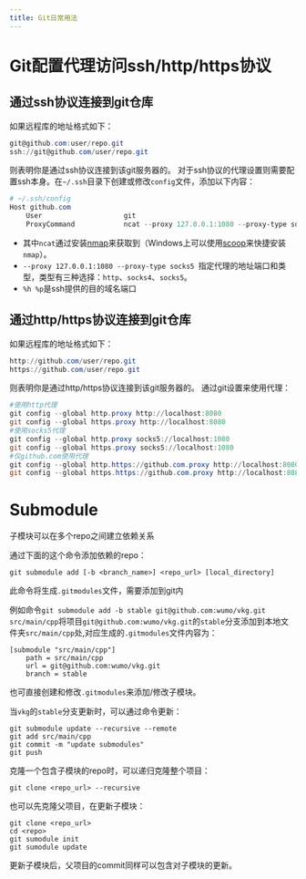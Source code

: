 ```yaml
---
title: Git日常用法
---
```


# Git配置代理访问ssh/http/https协议

## 通过ssh协议连接到git仓库

如果远程库的地址格式如下：
```powershell
git@github.com:user/repo.git
ssh://git@github.com/user/repo.git
```
则表明你是通过ssh协议连接到该git服务器的。
对于ssh协议的代理设置则需要配置ssh本身。在`~/.ssh`目录下创建或修改`config`文件，添加以下内容：
```powershell
# ~/.ssh/config
Host github.com
    User                    git
    ProxyCommand            ncat --proxy 127.0.0.1:1080 --proxy-type socks5 %h %p
```

- 其中`ncat`通过安装[nmap](https://nmap.org/download.html)来获取到（Windows上可以使用[scoop](https://scoop.sh/)来快捷安装`nmap`）。
- `--proxy 127.0.0.1:1080 --proxy-type socks5 `指定代理的地址端口和类型，类型有三种选择：`http`、`socks4`、`socks5`。
- `%h %p`是ssh提供的目的域名端口

 ## 通过http/https协议连接到git仓库
 
如果远程库的地址格式如下：
```powershell
http://github.com/user/repo.git
https://github.com/user/repo.git
```
则表明你是通过http/https协议连接到该git服务器的。
通过git设置来使用代理：
```powershell
#使用http代理
git config --global http.proxy http://localhost:8080
git config --global https.proxy http://localhost:8080
#使用socks5代理
git config --global http.proxy socks5://localhost:1080
git config --global https.proxy socks5://localhost:1080
#仅github.com使用代理
git config --global http.https://github.com.proxy http://localhost:8080
git config --global https.https://github.com.proxy http://localhost:8080
```

<!--more-->

# Submodule

子模块可以在多个repo之间建立依赖关系

通过下面的这个命令添加依赖的repo：

```
git submodule add [-b <branch_name>] <repo_url> [local_directory]
```
此命令将生成`.gitmodules`文件，需要添加到git内

例如命令`git submodule add -b stable git@github.com:wumo/vkg.git src/main/cpp`将项目`git@github.com:wumo/vkg.git`的`stable`分支添加到本地文件夹`src/main/cpp`处,对应生成的`.gitmodules`文件内容为：
```
[submodule "src/main/cpp"]
	path = src/main/cpp
	url = git@github.com:wumo/vkg.git
	branch = stable
```
也可直接创建和修改`.gitmodules`来添加/修改子模块。

当`vkg`的`stable`分支更新时，可以通过命令更新：
```
git submodule update --recursive --remote
git add src/main/cpp
git commit -m "update submodules"
git push
```

克隆一个包含子模块的repo时，可以递归克隆整个项目：
```
git clone <repo_url> --recursive
```
也可以先克隆父项目，在更新子模块：
```
git clone <repo_url>
cd <repo>
git sumodule init
git sumodule update
```

更新子模块后，父项目的commit同样可以包含对子模块的更新。

